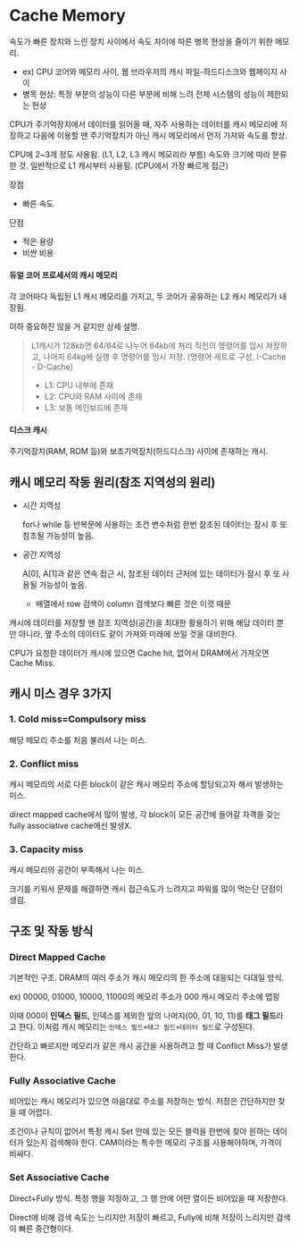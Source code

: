 # Cache Memory

속도가 빠른 장치와 느린 장치 사이에서 속도 차이에 따른 병목 현상을 줄이기 위한 메모리.

- ex) CPU 코어와 메모리 사이, 웹 브라우저의 캐시 파일-하드디스크와 웹페이지 사이
- 병목 현상: 특정 부분의 성능이 다른 부분에 비해 느려 전체 시스템의 성능이 제한되는 현상

CPU가 주기억장치에서 데이터를 읽어올 때, 자주 사용하는 데이터를 캐시 메모리에 저장하고 다음에 이용할 땐 주기억장치가 아닌 캐시 메모리에서 먼저 가져와 속도를 향상.

CPU에 2~3개 정도 사용됨. (L1, L2, L3 캐시 메모리라 부름) 속도와 크기에 따라 분류한 것. 일반적으로 L1 캐시부터 사용됨. (CPU에서 가장 빠르게 접근)

장점

- 빠른 속도

단점

- 적은 용량
- 비싼 비용

#### 듀얼 코어 프로세서의 캐시 메모리

각 코어마다 독립된 L1 캐시 메모리를 가지고, 두 코어가 공유하는 L2 캐시 메모리가 내장됨.

이하 중요하진 않을 거 같지만 상세 설명.

> L1캐시가 128kb면 64/64로 나누어 64kb에 처리 직전의 명령어를 임시 저장하고, 나머지 64kg에 실행 후 명령어를 임시 저장. (명령어 세트로 구성, I-Cache - D-Cache)
>
> - L1: CPU 내부에 존재
> - L2: CPU와 RAM 사이에 존재
> - L3: 보통 메인보드에 존재

#### 디스크 캐시

주기억장치(RAM, ROM 등)와 보조기억장치(하드디스크) 사이에 존재하는 캐시.

## 캐시 메모리 작동 원리(참조 지역성의 원리)

- 시간 지역성

  for나 while 등 반복문에 사용하는 조건 변수처럼 한번 참조된 데이터는 잠시 후 또 참조될 가능성이 높음.

- 공간 지역성

  A[0], A[1]과 같은 연속 접근 시, 참조된 데이터 근처에 있는 데이터가 잠시 후 또 사용될 가능성이 높음.

  + 배열에서 row 검색이 column 검색보다 빠른 것은 이것 때문

캐시에 데이터를 저장할 땐 참조 지역성(공간)을 최대한 활용하기 위해 해당 데이터 뿐만 아니라, 옆 주소의 데이터도 같이 가져와 미래에 쓰일 것을 대비한다.

CPU가 요청한 데이터가 캐시에 있으면 Cache hit, 없어서 DRAM에서 가져오면 Cache Miss.

## 캐시 미스 경우 3가지

### 1. Cold miss=Compulsory miss

해당 메모리 주소를 처음 불러서 나는 미스.

### 2. Conflict miss

캐시 메모리의 서로 다른 block이 같은 캐시 메모리 주소에 할당되고자 해서 발생하는 미스.

direct mapped cache에서 많이 발생, 각 block이 모든 공간에 들어갈 자격을 갖는 fully associative cache에선 발생X.

### 3. Capacity miss

캐시 메모리의 공간이 부족해서 나는 미스.

크기를 키워서 문제를 해결하면 캐시 접근속도가 느려지고 파워를 많이 먹는단 단점이 생김.

## 구조 및 작동 방식

### Direct Mapped Cache

기본적인 구조. DRAM의 여러 주소가 캐시 메모리의 한 주소에 대응되는 다대일 방식.

ex) 00000, 01000, 10000, 11000의 메모리 주소가 000 캐시 메모리 주소에 맵핑

이때 000이 **인덱스 필드**, 인덱스를 제외한 앞의 나머지(00, 01, 10, 11)를 **태그 필드**라고 한다. 이처럼 캐시 메모리는 `인덱스 필드+태그 필드+데이터 필드`로 구성된다.

간단하고 빠르지만 메모리가 같은 캐시 공간을 사용하려고 할 때 Conflict Miss가 발생한다.

### Fully Associative Cache

비어있는 캐시 메모리가 있으면 마음대로 주소를 저장하는 방식. 저장은 간단하지만 찾을 때 어렵다.

조건이나 규칙이 없어서 특정 캐시 Set 안에 있는 모든 블럭을 한번에 찾아 원하는 데이터가 있는지 검색해야 한다. CAM이라는 특수한 메모리 구조를 사용해야하며, 가격이 비싸다.

### Set Associative Cache

Direct+Fully 방식. 특정 행을 지정하고, 그 행 안에 어떤 열이든 비어있을 때 저장한다.

Direct에 비해 검색 속도는 느리지만 저장이 빠르고, Fully에 비해 저장이 느리지만 검색이 빠른 중간형이다.
